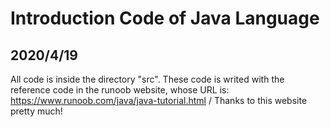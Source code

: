 # Introduction Code of Java Language
## 2020/4/19
All code is inside the directory "src". These code is writed with the reference code in the runoob website, whose URL is: https://www.runoob.com/java/java-tutorial.html / Thanks to this website pretty much!